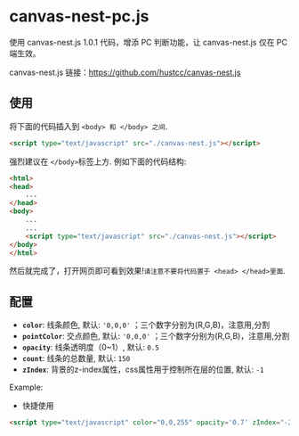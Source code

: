 # canvas-nest-pc.js
使用 canvas-nest.js 1.0.1 代码，增添 PC 判断功能，让 canvas-nest.js 仅在 PC 端生效。

canvas-nest.js 链接：https://github.com/hustcc/canvas-nest.js

## 使用

将下面的代码插入到 `<body> 和 </body> 之间`.

```html
<script type="text/javascript" src="./canvas-nest.js"></script>
```

强烈建议在 `</body>`标签上方. 例如下面的代码结构:

```html
<html>
<head>
	...
</head>
<body>
	...
	...
	<script type="text/javascript" src="./canvas-nest.js"></script>
</body>
</html>
```

然后就完成了，打开网页即可看到效果!`请注意不要将代码置于 <head> </head>里面`.


## 配置

 - **`color`**: 线条颜色, 默认: `'0,0,0'` ；三个数字分别为(R,G,B)，注意用,分割
 - **`pointColor`**: 交点颜色, 默认: `'0,0,0'` ；三个数字分别为(R,G,B)，注意用,分割
 - **`opacity`**: 线条透明度（0~1）, 默认: `0.5`
 - **`count`**: 线条的总数量, 默认: `150`
 - **`zIndex`**: 背景的z-index属性，css属性用于控制所在层的位置, 默认: `-1`

Example:
 - 快捷使用
```html
<script type="text/javascript" color="0,0,255" opacity='0.7' zIndex="-2" count="99" src="./canvas-nest.js"></script>
```
